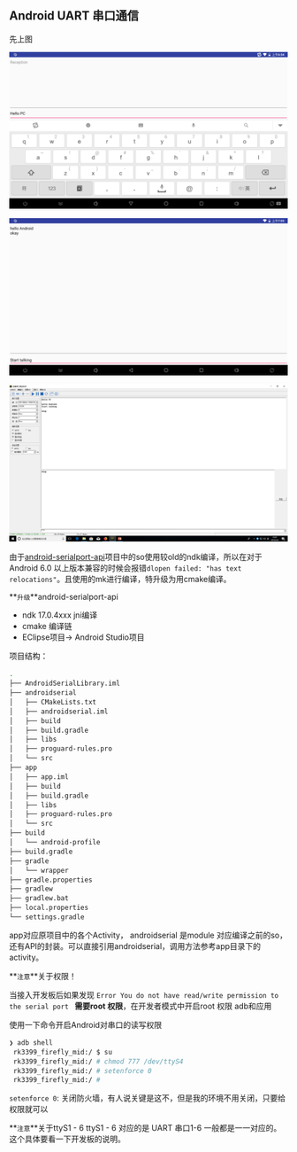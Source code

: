 ## Android UART 串口通信
先上图

![android_send](https://github.com/braincs/AndroidSerialLibrary/blob/master/images/android_send.png)

![android_talk](https://github.com/braincs/AndroidSerialLibrary/blob/master/images/android_talk.png)

![pc-comm](https://github.com/braincs/AndroidSerialLibrary/blob/master/images/pc-comm.png)

由于[android-serialport-api](https://github.com/cepr/android-serialport-api)项目中的so使用较old的ndk编译，所以在对于Android 6.0 以上版本兼容的时候会报错`dlopen failed: "has text relocations"`。且使用的mk进行编译，特升级为用cmake编译。

**`升级`**android-serialport-api

- ndk 17.0.4xxx jni编译
- cmake 编译链
- EClipse项目-> Android Studio项目

项目结构：

~~~bash
.
├── AndroidSerialLibrary.iml
├── androidserial
│   ├── CMakeLists.txt
│   ├── androidserial.iml
│   ├── build
│   ├── build.gradle
│   ├── libs
│   ├── proguard-rules.pro
│   └── src
├── app
│   ├── app.iml
│   ├── build
│   ├── build.gradle
│   ├── libs
│   ├── proguard-rules.pro
│   └── src
├── build
│   └── android-profile
├── build.gradle
├── gradle
│   └── wrapper
├── gradle.properties
├── gradlew
├── gradlew.bat
├── local.properties
└── settings.gradle
~~~

app对应原项目中的各个Activity， androidserial 是module 对应编译之前的so，还有API的封装。可以直接引用androidserial，调用方法参考app目录下的activity。

**`注意`**关于权限！

当接入开发板后如果发现 `Error You do not have read/write permission to the serial port `
**需要root 权限**，在开发者模式中开启root 权限 adb和应用  

使用一下命令开启Android对串口的读写权限

~~~bash
❯ adb shell   
 rk3399_firefly_mid:/ $ su  
 rk3399_firefly_mid:/ # chmod 777 /dev/ttyS4  
 rk3399_firefly_mid:/ # setenforce 0     
 rk3399_firefly_mid:/ # 
~~~

`setenforce 0`: 关闭防火墙，有人说关键是这不，但是我的环境不用关闭，只要给权限就可以  


**`注意`**关于ttyS1 - 6
ttyS1 - 6 对应的是 UART 串口1-6 一般都是一一对应的。这个具体要看一下开发板的说明。
